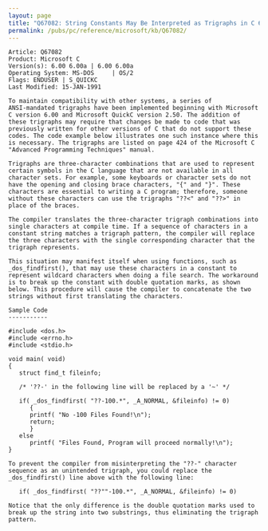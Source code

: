 ```yaml
---
layout: page
title: "Q67082: String Constants May Be Interpreted as Trigraphs in C 6.00"
permalink: /pubs/pc/reference/microsoft/kb/Q67082/
---
```


	Article: Q67082
	Product: Microsoft C
	Version(s): 6.00 6.00a | 6.00 6.00a
	Operating System: MS-DOS     | OS/2
	Flags: ENDUSER | S_QUICKC
	Last Modified: 15-JAN-1991
	
	To maintain compatibility with other systems, a series of
	ANSI-mandated trigraphs have been implemented beginning with Microsoft
	C version 6.00 and Microsoft QuickC version 2.50. The addition of
	these trigraphs may require that changes be made to code that was
	previously written for other versions of C that do not support these
	codes. The code example below illustrates one such instance where this
	is necessary. The trigraphs are listed on page 424 of the Microsoft C
	"Advanced Programming Techniques" manual.
	
	Trigraphs are three-character combinations that are used to represent
	certain symbols in the C language that are not available in all
	character sets. For example, some keyboards or character sets do not
	have the opening and closing brace characters, "{" and "}". These
	characters are essential to writing a C program; therefore, someone
	without these characters can use the trigraphs "??<" and "??>" in
	place of the braces.
	
	The compiler translates the three-character trigraph combinations into
	single characters at compile time. If a sequence of characters in a
	constant string matches a trigraph pattern, the compiler will replace
	the three characters with the single corresponding character that the
	trigraph represents.
	
	This situation may manifest itself when using functions, such as
	_dos_findfirst(), that may use these characters in a constant to
	represent wildcard characters when doing a file search. The workaround
	is to break up the constant with double quotation marks, as shown
	below. This procedure will cause the compiler to concatenate the two
	strings without first translating the characters.
	
	Sample Code
	-----------
	
	#include <dos.h>
	#include <errno.h>
	#include <stdio.h>
	
	void main( void)
	{
	   struct find_t fileinfo;
	
	   /* '??-' in the following line will be replaced by a '~' */
	
	   if( _dos_findfirst( "??-100.*", _A_NORMAL, &fileinfo) != 0)
	      {
	      printf( "No -100 Files Found!\n");
	      return;
	      }
	   else
	      printf( "Files Found, Program will proceed normally!\n");
	}
	
	To prevent the compiler from misinterpreting the "??-" character
	sequence as an unintended trigraph, you could replace the
	_dos_findfirst() line above with the following line:
	
	   if( _dos_findfirst( "??""-100.*", _A_NORMAL, &fileinfo) != 0)
	
	Notice that the only difference is the double quotation marks used to
	break up the string into two substrings, thus eliminating the trigraph
	pattern.
